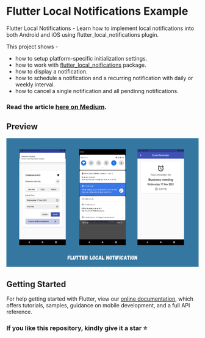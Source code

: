 # Flutter Local Notifications Example

Flutter Local Notifications - Learn how to implement local notifications into both Android and iOS using flutter_local_notifications plugin.

This project shows - 

- how to setup platform-specific initialization settings.
- how to work with [flutter_local_noifications](https://pub.dev/packages/flutter_local_notifications) package.
- how to display a notification.
- how to schedule a notification and a recurring notification with daily or weekly interval.
- how to cancel a single notification and all pendinng notifications.

### Read the article [here on Medium](https://medium.com/@thecodexhubofficial/local-notifications-in-flutter-5e1e871a241c).

## Preview

<img src="screenshots/ss.png" />

## Getting Started

For help getting started with Flutter, view our
[online documentation](https://flutter.dev/docs), which offers tutorials,
samples, guidance on mobile development, and a full API reference.

### If you like this repository, kindly give it a star ⭐
